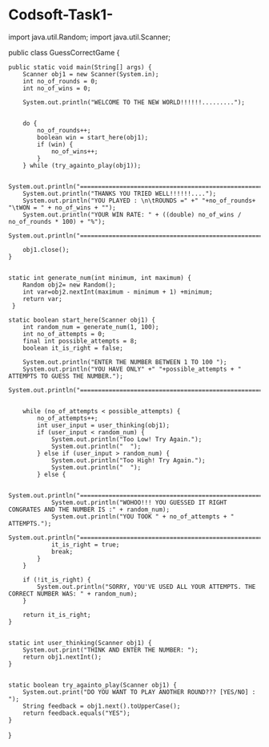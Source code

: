 # Codsoft-Task1-

import java.util.Random;
import java.util.Scanner;

public class GuessCorrectGame
{

    public static void main(String[] args) {
        Scanner obj1 = new Scanner(System.in);
        int no_of_rounds = 0;
        int no_of_wins = 0;

        System.out.println("WELCOME TO THE NEW WORLD!!!!!!.........");

        
        do {
            no_of_rounds++;
            boolean win = start_here(obj1);
            if (win) {
                no_of_wins++;
            }
        } while (try_againto_play(obj1));

        System.out.println("========================================================================");
        System.out.println("THANKS YOU TRIED WELL!!!!!!....");
        System.out.println("YOU PLAYED : \n\tROUNDS =" +" "+no_of_rounds+ "\tWON = " + no_of_wins + "");
        System.out.println("YOUR WIN RATE: " + ((double) no_of_wins / no_of_rounds * 100) + "%");
		System.out.println("========================================================================");

        obj1.close();
    }

    
    static int generate_num(int minimum, int maximum) {
        Random obj2= new Random();
        int var=obj2.nextInt(maximum - minimum + 1) +minimum;
        return var;
     }
    
    static boolean start_here(Scanner obj1) {
        int random_num = generate_num(1, 100);
        int no_of_attempts = 0;
        final int possible_attempts = 8;
        boolean it_is_right = false;

        System.out.println("ENTER THE NUMBER BETWEEN 1 TO 100 ");
        System.out.println("YOU HAVE ONLY" +" "+possible_attempts + " ATTEMPTS TO GUESS THE NUMBER.");
		System.out.println("========================================================================");

        
        while (no_of_attempts < possible_attempts) {
            no_of_attempts++;
            int user_input = user_thinking(obj1);
            if (user_input < random_num) {
                System.out.println("Too Low! Try Again.");
				System.out.println("  ");
            } else if (user_input > random_num) {
                System.out.println("Too High! Try Again.");
				System.out.println("  ");
            } else {

				System.out.println("========================================================================");
				System.out.println("WOHOO!!! YOU GUESSED IT RIGHT CONGRATES AND THE NUMBER IS :" + random_num);
                System.out.println("YOU TOOK " + no_of_attempts + " ATTEMPTS.");
				System.out.println("========================================================================");
                it_is_right = true;
                break;
            }
        }

        if (!it_is_right) {
            System.out.println("SORRY, YOU'VE USED ALL YOUR ATTEMPTS. THE CORRECT NUMBER WAS: " + random_num);
        }

        return it_is_right;
    }

    
    static int user_thinking(Scanner obj1) {
        System.out.print("THINK AND ENTER THE NUMBER: ");
        return obj1.nextInt();
    }

    
    static boolean try_againto_play(Scanner obj1) {
        System.out.print("DO YOU WANT TO PLAY ANOTHER ROUND??? [YES/NO] : ");
        String feedback = obj1.next().toUpperCase();
        return feedback.equals("YES");
    }
}
